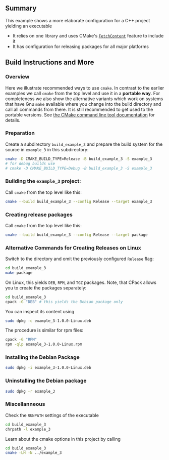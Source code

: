 ## Summary

This example shows a more elaborate configuration for a C++ project yielding an executable 
- It relies on one library and uses CMake's [`FetchContent`](https://cmake.org/cmake/help/latest/module/FetchContent.html) feature to include it
- It has configuration for releasing packages for all major platforms

## Build Instructions and More

### Overview 

Here we illustrate recommended ways to use `cmake`. In contrast to the earlier examples we call `cmake` from the top level and use it in a **portable way**. For completeness we also show the alternative variants which work on systems that have Gnu `make` available where you change into the build directory and call all commands from there. It is still recommended to get used to the portable versions. See [the CMake command line tool documentation](https://cmake.org/cmake/help/latest/manual/cmake.1.html) for details. 

### Preparation

Create a subdirectory `build_example_3` and prepare the build system for the source in `example_3` in this subdirectory:

```bash
cmake -D CMAKE_BUILD_TYPE=Release -B build_example_3 -S example_3
# for debug builds use   
# cmake -D CMAKE_BUILD_TYPE=Debug -B build_example_3 -S example_3
```

### Building the `example_3` project:

Call `cmake` from the top level like this:

```bash
cmake --build build_example_3 --config Release --target example_3
```

### Creating release packages

Call `cmake` from the top level like this:

```bash
cmake --build build_example_3 --config Release --target package
```

### Alternative Commands for Creating Releases on Linux 

Switch to the directory and omit the previously configured `Release` flag:

```bash
cd build_example_3
make package
```

On Linux, this yields `DEB`, `RPM`, and `TGZ` packages. Note, that CPack allows you to create the packages separately:

```bash
cd build_example_3 
cpack -G "DEB" # this yields the Debian package only
```

You can inspect its content using  

```bash
sudo dpkg -c example_3-1.0.0-Linux.deb
```

The procedure is similar for rpm files:

```bash
cpack -G "RPM"
rpm -qlp example_3-1.0.0-Linux.rpm
```

### Installing the Debian Package

```bash
sudo dpkg -i example_3-1.0.0-Linux.deb
```

### Uninstalling the Debian package

```bash
sudo dpkg -r example_3
```

### Miscellanneous

Check the `RUNPATH` settings of the executable 

```bash
cd build_example_3
chrpath -l example_3
```

Learn about the cmake options in this project by calling

```bash
cd build_example_3
cmake -LH -N ../example_3
```
